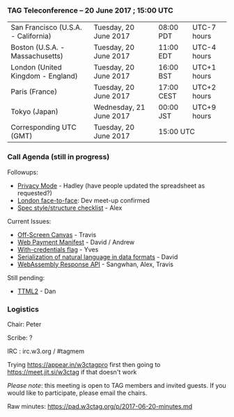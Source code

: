 ### TAG Teleconference – 20 June 2017 ; 15:00 UTC

<table>
<tr><td> San Francisco (U.S.A. - California) <td> Tuesday, 20 June 2017 <td> 08:00 PDT <td> UTC-7 hours
<tr><td> Boston (U.S.A. - Massachusetts) <td> Tuesday, 20 June 2017 <td> 11:00 EDT <td> UTC-4 hours
<tr><td> London (United Kingdom - England) <td> Tuesday, 20 June 2017 <td> 16:00 BST <td> UTC+1 hours
<tr><td> Paris (France) <td> Tuesday, 20 June 2017 <td> 17:00 CEST <td> UTC+2 hours
<tr><td> Tokyo (Japan) <td> Wednesday, 21 June 2017 <td> 00:00 JST <td> UTC+9 hours
<tr><td> Corresponding UTC (GMT) <td> Tuesday, 20 June 2017 <td colspan=2> 15:00 UTC
</table>

### Call Agenda (still in progress)

Followups:
* [Privacy Mode](https://github.com/w3ctag/design-reviews/issues/101) - Hadley (have people updated the spreadsheet as requested?)
* [London face-to-face](https://github.com/w3ctag/meetings/tree/gh-pages/2017/07-london): Dev meet-up confirmed
* [Spec style/structure checklist](https://github.com/w3ctag/design-reviews/issues/136) - Alex

Current Issues:
* [Off-Screen Canvas](https://github.com/w3ctag/design-reviews/issues/141) - Travis
* [Web Payment Manifest](https://github.com/w3ctag/design-reviews/issues/162) - David / Andrew
* [With-credentials flag](https://github.com/w3ctag/design-reviews/issues/76) - Yves
* [Serialization of natural language in data formats](https://github.com/w3ctag/design-reviews/issues/178) - David
* [WebAssembly Response API](https://github.com/w3ctag/design-reviews/issues/167) - Sangwhan, Alex, Travis

Still pending:
* [TTML2](https://github.com/w3ctag/design-reviews/issues/138) - Dan

### Logistics

Chair: Peter

Scribe: ?

IRC : irc.w3.org / #tagmem

Trying https://appear.in/w3ctagpro first then going to https://meet.jit.si/w3ctag if that doesn't work

*Please note*: this meeting is open to TAG members and invited guests. If you would like to participate, please email the chairs.

Raw minutes: https://pad.w3ctag.org/p/2017-06-20-minutes.md
